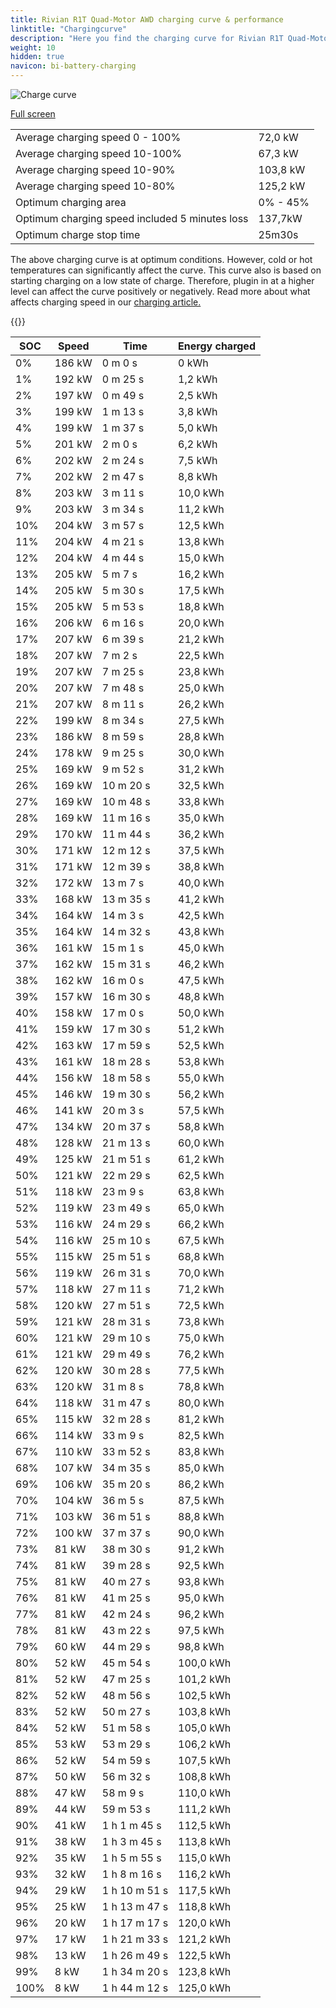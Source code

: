 ```yaml
---
title: Rivian R1T Quad-Motor AWD charging curve & performance
linktitle: "Chargingcurve"
description: "Here you find the charging curve for Rivian R1T Quad-Motor AWD. "
weight: 10
hidden: true
navicon: bi-battery-charging
---
```

<!-- markdownlint-disable MD033 -->
<img src="../chargingcurve.svg" alt="Charge curve" class="img-fluid">

[Full screen](../chargingcurve.svg)


<table class="table table-striped">
<tbody>
<tr>
<td>Average charging speed 0 - 100% </td><td>72,0 kW</td>
</tr>
<tr>
<td>Average charging speed 10-100%</td><td>67,3 kW</td>
</tr>
<tr>
<td>Average charging speed 10-90%</td><td>103,8 kW</td>
</tr>
<tr>
<td>Average charging speed 10-80%</td><td>125,2 kW</td>
</tr>
<tr>
<td>Optimum charging area</td><td>0% - 45%</td>
</tr>
<tr>
<td>Optimum charging speed included 5 minutes loss</td><td>137,7kW</td>
</tr>
<tr>
<td>Optimum charge stop time</td><td>25m30s</td>
</tr>
</tbody>
</table>


The above charging curve is at optimum conditions. However, cold or hot temperatures can significantly affect the curve. This curve also is based on starting charging on a low state of charge. Therefore, plugin in at a higher level can affect the curve positively or negatively. Read more about what affects charging speed in our [charging article.](../../../../../technology/battery/charging/) 


{{<evkxdisplayaddarticle />}}
<table class="table table-striped">
<thead>
<tr><th>SOC</th><th>Speed</th><th>Time</th><th>Energy charged</th></tr>
</thead>
<tbody>
<tr>
<td>0%</td><td>186 kW</td><td> 0 m 0 s </td><td>0 kWh </td>
</tr>
<tr>
<td>1%</td><td>192 kW</td><td> 0 m 25 s </td><td>1,2 kWh </td>
</tr>
<tr>
<td>2%</td><td>197 kW</td><td> 0 m 49 s </td><td>2,5 kWh </td>
</tr>
<tr>
<td>3%</td><td>199 kW</td><td> 1 m 13 s </td><td>3,8 kWh </td>
</tr>
<tr>
<td>4%</td><td>199 kW</td><td> 1 m 37 s </td><td>5,0 kWh </td>
</tr>
<tr>
<td>5%</td><td>201 kW</td><td> 2 m 0 s </td><td>6,2 kWh </td>
</tr>
<tr>
<td>6%</td><td>202 kW</td><td> 2 m 24 s </td><td>7,5 kWh </td>
</tr>
<tr>
<td>7%</td><td>202 kW</td><td> 2 m 47 s </td><td>8,8 kWh </td>
</tr>
<tr>
<td>8%</td><td>203 kW</td><td> 3 m 11 s </td><td>10,0 kWh </td>
</tr>
<tr>
<td>9%</td><td>203 kW</td><td> 3 m 34 s </td><td>11,2 kWh </td>
</tr>
<tr>
<td>10%</td><td>204 kW</td><td> 3 m 57 s </td><td>12,5 kWh </td>
</tr>
<tr>
<td>11%</td><td>204 kW</td><td> 4 m 21 s </td><td>13,8 kWh </td>
</tr>
<tr>
<td>12%</td><td>204 kW</td><td> 4 m 44 s </td><td>15,0 kWh </td>
</tr>
<tr>
<td>13%</td><td>205 kW</td><td> 5 m 7 s </td><td>16,2 kWh </td>
</tr>
<tr>
<td>14%</td><td>205 kW</td><td> 5 m 30 s </td><td>17,5 kWh </td>
</tr>
<tr>
<td>15%</td><td>205 kW</td><td> 5 m 53 s </td><td>18,8 kWh </td>
</tr>
<tr>
<td>16%</td><td>206 kW</td><td> 6 m 16 s </td><td>20,0 kWh </td>
</tr>
<tr>
<td>17%</td><td>207 kW</td><td> 6 m 39 s </td><td>21,2 kWh </td>
</tr>
<tr>
<td>18%</td><td>207 kW</td><td> 7 m 2 s </td><td>22,5 kWh </td>
</tr>
<tr>
<td>19%</td><td>207 kW</td><td> 7 m 25 s </td><td>23,8 kWh </td>
</tr>
<tr>
<td>20%</td><td>207 kW</td><td> 7 m 48 s </td><td>25,0 kWh </td>
</tr>
<tr>
<td>21%</td><td>207 kW</td><td> 8 m 11 s </td><td>26,2 kWh </td>
</tr>
<tr>
<td>22%</td><td>199 kW</td><td> 8 m 34 s </td><td>27,5 kWh </td>
</tr>
<tr>
<td>23%</td><td>186 kW</td><td> 8 m 59 s </td><td>28,8 kWh </td>
</tr>
<tr>
<td>24%</td><td>178 kW</td><td> 9 m 25 s </td><td>30,0 kWh </td>
</tr>
<tr>
<td>25%</td><td>169 kW</td><td> 9 m 52 s </td><td>31,2 kWh </td>
</tr>
<tr>
<td>26%</td><td>169 kW</td><td> 10 m 20 s </td><td>32,5 kWh </td>
</tr>
<tr>
<td>27%</td><td>169 kW</td><td> 10 m 48 s </td><td>33,8 kWh </td>
</tr>
<tr>
<td>28%</td><td>169 kW</td><td> 11 m 16 s </td><td>35,0 kWh </td>
</tr>
<tr>
<td>29%</td><td>170 kW</td><td> 11 m 44 s </td><td>36,2 kWh </td>
</tr>
<tr>
<td>30%</td><td>171 kW</td><td> 12 m 12 s </td><td>37,5 kWh </td>
</tr>
<tr>
<td>31%</td><td>171 kW</td><td> 12 m 39 s </td><td>38,8 kWh </td>
</tr>
<tr>
<td>32%</td><td>172 kW</td><td> 13 m 7 s </td><td>40,0 kWh </td>
</tr>
<tr>
<td>33%</td><td>168 kW</td><td> 13 m 35 s </td><td>41,2 kWh </td>
</tr>
<tr>
<td>34%</td><td>164 kW</td><td> 14 m 3 s </td><td>42,5 kWh </td>
</tr>
<tr>
<td>35%</td><td>164 kW</td><td> 14 m 32 s </td><td>43,8 kWh </td>
</tr>
<tr>
<td>36%</td><td>161 kW</td><td> 15 m 1 s </td><td>45,0 kWh </td>
</tr>
<tr>
<td>37%</td><td>162 kW</td><td> 15 m 31 s </td><td>46,2 kWh </td>
</tr>
<tr>
<td>38%</td><td>162 kW</td><td> 16 m 0 s </td><td>47,5 kWh </td>
</tr>
<tr>
<td>39%</td><td>157 kW</td><td> 16 m 30 s </td><td>48,8 kWh </td>
</tr>
<tr>
<td>40%</td><td>158 kW</td><td> 17 m 0 s </td><td>50,0 kWh </td>
</tr>
<tr>
<td>41%</td><td>159 kW</td><td> 17 m 30 s </td><td>51,2 kWh </td>
</tr>
<tr>
<td>42%</td><td>163 kW</td><td> 17 m 59 s </td><td>52,5 kWh </td>
</tr>
<tr>
<td>43%</td><td>161 kW</td><td> 18 m 28 s </td><td>53,8 kWh </td>
</tr>
<tr>
<td>44%</td><td>156 kW</td><td> 18 m 58 s </td><td>55,0 kWh </td>
</tr>
<tr>
<td>45%</td><td>146 kW</td><td> 19 m 30 s </td><td>56,2 kWh </td>
</tr>
<tr>
<td>46%</td><td>141 kW</td><td> 20 m 3 s </td><td>57,5 kWh </td>
</tr>
<tr>
<td>47%</td><td>134 kW</td><td> 20 m 37 s </td><td>58,8 kWh </td>
</tr>
<tr>
<td>48%</td><td>128 kW</td><td> 21 m 13 s </td><td>60,0 kWh </td>
</tr>
<tr>
<td>49%</td><td>125 kW</td><td> 21 m 51 s </td><td>61,2 kWh </td>
</tr>
<tr>
<td>50%</td><td>121 kW</td><td> 22 m 29 s </td><td>62,5 kWh </td>
</tr>
<tr>
<td>51%</td><td>118 kW</td><td> 23 m 9 s </td><td>63,8 kWh </td>
</tr>
<tr>
<td>52%</td><td>119 kW</td><td> 23 m 49 s </td><td>65,0 kWh </td>
</tr>
<tr>
<td>53%</td><td>116 kW</td><td> 24 m 29 s </td><td>66,2 kWh </td>
</tr>
<tr>
<td>54%</td><td>116 kW</td><td> 25 m 10 s </td><td>67,5 kWh </td>
</tr>
<tr>
<td>55%</td><td>115 kW</td><td> 25 m 51 s </td><td>68,8 kWh </td>
</tr>
<tr>
<td>56%</td><td>119 kW</td><td> 26 m 31 s </td><td>70,0 kWh </td>
</tr>
<tr>
<td>57%</td><td>118 kW</td><td> 27 m 11 s </td><td>71,2 kWh </td>
</tr>
<tr>
<td>58%</td><td>120 kW</td><td> 27 m 51 s </td><td>72,5 kWh </td>
</tr>
<tr>
<td>59%</td><td>121 kW</td><td> 28 m 31 s </td><td>73,8 kWh </td>
</tr>
<tr>
<td>60%</td><td>121 kW</td><td> 29 m 10 s </td><td>75,0 kWh </td>
</tr>
<tr>
<td>61%</td><td>121 kW</td><td> 29 m 49 s </td><td>76,2 kWh </td>
</tr>
<tr>
<td>62%</td><td>120 kW</td><td> 30 m 28 s </td><td>77,5 kWh </td>
</tr>
<tr>
<td>63%</td><td>120 kW</td><td> 31 m 8 s </td><td>78,8 kWh </td>
</tr>
<tr>
<td>64%</td><td>118 kW</td><td> 31 m 47 s </td><td>80,0 kWh </td>
</tr>
<tr>
<td>65%</td><td>115 kW</td><td> 32 m 28 s </td><td>81,2 kWh </td>
</tr>
<tr>
<td>66%</td><td>114 kW</td><td> 33 m 9 s </td><td>82,5 kWh </td>
</tr>
<tr>
<td>67%</td><td>110 kW</td><td> 33 m 52 s </td><td>83,8 kWh </td>
</tr>
<tr>
<td>68%</td><td>107 kW</td><td> 34 m 35 s </td><td>85,0 kWh </td>
</tr>
<tr>
<td>69%</td><td>106 kW</td><td> 35 m 20 s </td><td>86,2 kWh </td>
</tr>
<tr>
<td>70%</td><td>104 kW</td><td> 36 m 5 s </td><td>87,5 kWh </td>
</tr>
<tr>
<td>71%</td><td>103 kW</td><td> 36 m 51 s </td><td>88,8 kWh </td>
</tr>
<tr>
<td>72%</td><td>100 kW</td><td> 37 m 37 s </td><td>90,0 kWh </td>
</tr>
<tr>
<td>73%</td><td>81 kW</td><td> 38 m 30 s </td><td>91,2 kWh </td>
</tr>
<tr>
<td>74%</td><td>81 kW</td><td> 39 m 28 s </td><td>92,5 kWh </td>
</tr>
<tr>
<td>75%</td><td>81 kW</td><td> 40 m 27 s </td><td>93,8 kWh </td>
</tr>
<tr>
<td>76%</td><td>81 kW</td><td> 41 m 25 s </td><td>95,0 kWh </td>
</tr>
<tr>
<td>77%</td><td>81 kW</td><td> 42 m 24 s </td><td>96,2 kWh </td>
</tr>
<tr>
<td>78%</td><td>81 kW</td><td> 43 m 22 s </td><td>97,5 kWh </td>
</tr>
<tr>
<td>79%</td><td>60 kW</td><td> 44 m 29 s </td><td>98,8 kWh </td>
</tr>
<tr>
<td>80%</td><td>52 kW</td><td> 45 m 54 s </td><td>100,0 kWh </td>
</tr>
<tr>
<td>81%</td><td>52 kW</td><td> 47 m 25 s </td><td>101,2 kWh </td>
</tr>
<tr>
<td>82%</td><td>52 kW</td><td> 48 m 56 s </td><td>102,5 kWh </td>
</tr>
<tr>
<td>83%</td><td>52 kW</td><td> 50 m 27 s </td><td>103,8 kWh </td>
</tr>
<tr>
<td>84%</td><td>52 kW</td><td> 51 m 58 s </td><td>105,0 kWh </td>
</tr>
<tr>
<td>85%</td><td>53 kW</td><td> 53 m 29 s </td><td>106,2 kWh </td>
</tr>
<tr>
<td>86%</td><td>52 kW</td><td> 54 m 59 s </td><td>107,5 kWh </td>
</tr>
<tr>
<td>87%</td><td>50 kW</td><td> 56 m 32 s </td><td>108,8 kWh </td>
</tr>
<tr>
<td>88%</td><td>47 kW</td><td> 58 m 9 s </td><td>110,0 kWh </td>
</tr>
<tr>
<td>89%</td><td>44 kW</td><td> 59 m 53 s </td><td>111,2 kWh </td>
</tr>
<tr>
<td>90%</td><td>41 kW</td><td>1 h 1 m 45 s </td><td>112,5 kWh </td>
</tr>
<tr>
<td>91%</td><td>38 kW</td><td>1 h 3 m 45 s </td><td>113,8 kWh </td>
</tr>
<tr>
<td>92%</td><td>35 kW</td><td>1 h 5 m 55 s </td><td>115,0 kWh </td>
</tr>
<tr>
<td>93%</td><td>32 kW</td><td>1 h 8 m 16 s </td><td>116,2 kWh </td>
</tr>
<tr>
<td>94%</td><td>29 kW</td><td>1 h 10 m 51 s </td><td>117,5 kWh </td>
</tr>
<tr>
<td>95%</td><td>25 kW</td><td>1 h 13 m 47 s </td><td>118,8 kWh </td>
</tr>
<tr>
<td>96%</td><td>20 kW</td><td>1 h 17 m 17 s </td><td>120,0 kWh </td>
</tr>
<tr>
<td>97%</td><td>17 kW</td><td>1 h 21 m 33 s </td><td>121,2 kWh </td>
</tr>
<tr>
<td>98%</td><td>13 kW</td><td>1 h 26 m 49 s </td><td>122,5 kWh </td>
</tr>
<tr>
<td>99%</td><td>8 kW</td><td>1 h 34 m 20 s </td><td>123,8 kWh </td>
</tr>
<tr>
<td>100%</td><td>8 kW</td><td>1 h 44 m 12 s </td><td>125,0 kWh </td>
</tr>
</tbody>
</table>

